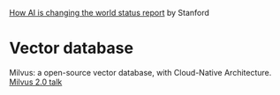 [How AI is changing the world status report](https://aiindex.stanford.edu/report/) by Stanford

# Vector database

Milvus: a open-source vector database,  with Cloud-Native Architecture. [Milvus 2.0 talk](https://www.youtube.com/watch?v=0WdIZarlPYs)
